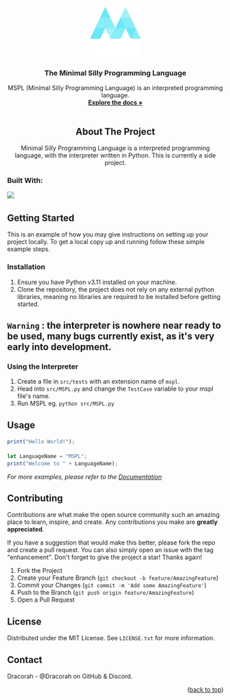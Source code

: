 <a name="readme-top"></a>

<!-- PROJECT LOGO -->
<br />
<div align="center">
  <img src="images/logo.PNG" alt="Logo" width="120" height="120">
</a>

<h3 align="center">The Minimal Silly Programming Language</h3>

  <p align="center">
    MSPL (Minimal Silly Programming Language) is an interpreted programming language.
    <br />
    <a href="https://github.com/github_username/repo_name"><strong>Explore the docs »</strong></a>
    <br />
    <br />
  </p>
</div>


<!-- ABOUT THE PROJECT -->
<h2 align="center">About The Project</h2>

<p align="center">Minimal Silly Programming Language is a interpreted programming language, with the interpreter written in Python. This is currently a side project.</p>




### Built With:
 <img src="https://skillicons.dev/icons?i=py&perline=14" />




<!-- GETTING STARTED -->
## Getting Started

This is an example of how you may give instructions on setting up your project locally.
To get a local copy up and running follow these simple example steps.

### Installation

1. Ensure you have Python v3.11 installed on your machine.
2. Clone the repository, the project does not rely on any external python libraries, meaning no libraries are required to be installed before getting started.

##  ```Warning``` : the interpreter is nowhere near ready to be used, many bugs currently exist, as it's very early into development.


### Using the Interpreter

1. Create a file in ```src/tests``` with an extension name of ```mspl```.
2. Head into ```src/MSPL.py``` and change the ```TestCase``` variable to your mspl file's name.
3. Run MSPL eg. ```python src/MSPL.py```



<!-- USAGE EXAMPLES -->
## Usage
   ```js
   print("Hello World!");
   
   let LanguageName = "MSPL";
   print("Welcome to " + LanguageName);

   ```

_For more examples, please refer to the [Documentation](https://example.com)_





<!-- CONTRIBUTING -->
## Contributing

Contributions are what make the open source community such an amazing place to learn, inspire, and create. Any contributions you make are **greatly appreciated**.

If you have a suggestion that would make this better, please fork the repo and create a pull request. You can also simply open an issue with the tag "enhancement".
Don't forget to give the project a star! Thanks again!

1. Fork the Project
2. Create your Feature Branch (`git checkout -b feature/AmazingFeature`)
3. Commit your Changes (`git commit -m 'Add some AmazingFeature'`)
4. Push to the Branch (`git push origin feature/AmazingFeature`)
5. Open a Pull Request




<!-- LICENSE -->
## License

Distributed under the MIT License. See `LICENSE.txt` for more information.



<!-- CONTACT -->
## Contact

Dracorah - @Dracorah on GitHub & Discord.


<p align="right">(<a href="#readme-top">back to top</a>)</p>
   
